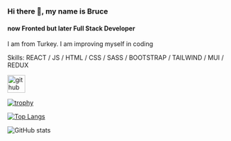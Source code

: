 ### Hi there 👋, my name is Bruce
#### now Fronted but later Full Stack Developer
I am from Turkey. I am improving myself in coding

Skills: REACT / JS / HTML / CSS / SASS / BOOTSTRAP / TAILWIND / MUI / REDUX




[<img src='https://cdn.jsdelivr.net/npm/simple-icons@3.0.1/icons/github.svg' alt='github' height='40'>](https://github.com/brucehillwalley)  

[![trophy](https://github-profile-trophy.vercel.app/?username=brucehillwalley)](https://github.com/ryo-ma/github-profile-trophy)

[![Top Langs](https://github-readme-stats.vercel.app/api/top-langs/?username=brucehillwalley)](https://github.com/anuraghazra/github-readme-stats)

![GitHub stats](https://github-readme-stats.vercel.app/api?username=brucehillwalley&show_icons=true)  




